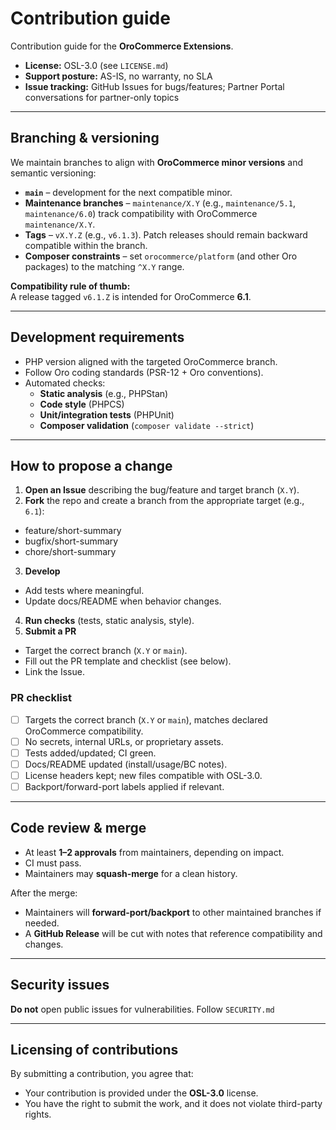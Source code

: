 # Contribution guide

Contribution guide for the **OroCommerce Extensions**.

- **License:** OSL-3.0 (see `LICENSE.md`)
- **Support posture:** AS-IS, no warranty, no SLA
- **Issue tracking:** GitHub Issues for bugs/features; Partner Portal conversations for partner-only topics

---

## Branching & versioning

We maintain branches to align with **OroCommerce minor versions** and semantic versioning:

- **`main`** – development for the next compatible minor.
- **Maintenance branches** – `maintenance/X.Y` (e.g., `maintenance/5.1`, `maintenance/6.0`) track compatibility with OroCommerce `maintenance/X.Y`.
- **Tags** – `vX.Y.Z` (e.g., `v6.1.3`). Patch releases should remain backward compatible within the branch.
- **Composer constraints** – set `orocommerce/platform` (and other Oro packages) to the matching `^X.Y` range.

**Compatibility rule of thumb:**  
A release tagged `v6.1.Z` is intended for OroCommerce **6.1**.

---

## Development requirements

- PHP version aligned with the targeted OroCommerce branch.
- Follow Oro coding standards (PSR-12 + Oro conventions).
- Automated checks:
    - **Static analysis** (e.g., PHPStan)
    - **Code style** (PHPCS)
    - **Unit/integration tests** (PHPUnit)
    - **Composer validation** (`composer validate --strict`)

---

## How to propose a change

1. **Open an Issue** describing the bug/feature and target branch (`X.Y`).
2. **Fork** the repo and create a branch from the appropriate target (e.g., `6.1`):
- feature/short-summary
- bugfix/short-summary
- chore/short-summary

3. **Develop**
- Add tests where meaningful.
- Update docs/README when behavior changes.
4. **Run checks** (tests, static analysis, style).
5. **Submit a PR**
- Target the correct branch (`X.Y` or `main`).
- Fill out the PR template and checklist (see below).
- Link the Issue.

### PR checklist

- [ ] Targets the correct branch (`X.Y` or `main`), matches declared OroCommerce compatibility.
- [ ] No secrets, internal URLs, or proprietary assets.
- [ ] Tests added/updated; CI green.
- [ ] Docs/README updated (install/usage/BC notes).
- [ ] License headers kept; new files compatible with OSL-3.0.
- [ ] Backport/forward-port labels applied if relevant.

---

## Code review & merge

- At least **1–2 approvals** from maintainers, depending on impact.
- CI must pass.
- Maintainers may **squash-merge** for a clean history.

After the merge:
- Maintainers will **forward-port/backport** to other maintained branches if needed.
- A **GitHub Release** will be cut with notes that reference compatibility and changes.

---

## Security issues

**Do not** open public issues for vulnerabilities. Follow `SECURITY.md`

---

## Licensing of contributions

By submitting a contribution, you agree that:
- Your contribution is provided under the **OSL-3.0** license.
- You have the right to submit the work, and it does not violate third-party rights.

